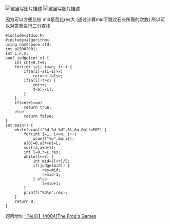 ![这里写图片描述](http://img.blog.csdn.net/20160726174642272)
![这里写图片描述](http://img.blog.csdn.net/20160726174647667)

因为可以方便比较
mid是否比res大
(通过计算mid下跳过石头所需的次数)
所以可以对答案进行二分查找

```
#include<stdio.h>
#include<algorithm>
using namespace std;
int a[500200];
int L,n,m;
bool judge(int x) {
	int cnt=0,t=0;
	for(int i=1; i<=n; i++) {
		if(a[i]-a[i-1]>x)
			return false;
		if(a[i]-t>x) {
			cnt++;
			t=a[--i];
		}
	}
	if(cnt+1<=m)
		return true;
	else
		return false;
}
int main() {
	while(scanf("%d %d %d",&L,&n,&m)!=EOF) {
		for(int i=1; i<=n; i++)
			scanf("%d",&a[i]);
		a[0]=0,a[++n]=L;
		sort(a,a+n+1);
		int l=0,r=L,res;
		while(l<=r) {
			int mid=(l+r)/2;
			if(judge(mid)) {
				res=mid;
				r=mid-1;
			} else
				l=mid+1;
		}
		printf("%d\n",res);
	}
	return 0;
}

```

题目地址:[【杭电】[4004]The Frog's Games](http://acm.hdu.edu.cn/showproblem.php?pid=4004)